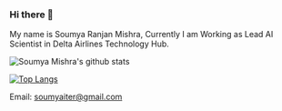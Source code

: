 ### Hi there 👋
My name is Soumya Ranjan Mishra,
Currently I am Working as Lead AI Scientist in Delta Airlines Technology Hub.
<!--
**soumya-mishra/soumya-mishra** is a ✨ _special_ ✨ repository because its `README.md` (this file) appears on your GitHub profile.

Here are some ideas to get you started:

- 🔭 I’m currently working on ...
- 🌱 I’m currently learning ...
- 👯 I’m looking to collaborate on ...
- 🤔 I’m looking for help with ...
- 💬 Ask me about ...
- 📫 How to reach me: ...
- 😄 Pronouns: ...
- ⚡ Fun fact: ..
-->
![Soumya Mishra's github stats](https://github-readme-stats.vercel.app/api?username=soumya-mishra&count_private=true&show_icons=true&theme=merko)

[![Top Langs](https://github-readme-stats.vercel.app/api/top-langs/?username=soumya-mishra)](https://github.com/soumya-mishra/github-readme-stats)

Email: soumyaiter@gmail.com
